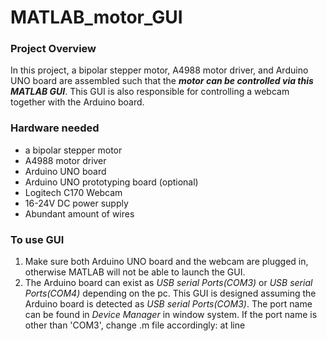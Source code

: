 # MATLAB_motor_GUI

### Project Overview
  In this project, a bipolar stepper motor, A4988 motor driver, and Arduino UNO board are assembled such that the ***motor can be controlled
  via this MATLAB GUI***. This GUI is also responsible for controlling a webcam together with the Arduino board.
  
### Hardware needed
  * a bipolar stepper motor
  * A4988 motor driver
  * Arduino UNO board
  * Arduino UNO prototyping board (optional)
  * Logitech C170 Webcam
  * 16-24V DC power supply
  * Abundant amount of wires
  
### To use GUI
  1. Make sure both Arduino UNO board and the webcam are plugged in, otherwise MATLAB will not be able to launch the GUI.
  2. The Arduino board can exist as *USB serial Ports(COM3)* or *USB serial Ports(COM4)* depending on the pc. This GUI is designed assuming
     the Arduino board is detected as *USB serial Ports(COM3)*.
     The port name can be found in *Device Manager* in window system.
     If the port name is other than 'COM3', change .m file accordingly: 
                        at line
